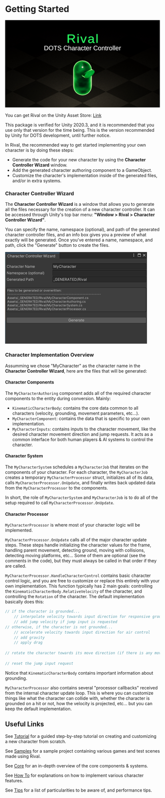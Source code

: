 # Getting Started

![](./Images/logo.png)

You can get Rival on the Unity Asset Store: [Link](https://assetstore.unity.com/packages/slug/195567)

This package is verified for Unity 2020.3, and it is recommended that you use only that version for the time being. This is the version recommended by Unity for DOTS development, until further notice.

In Rival, the recommended way to get started implementing your own character is by doing these steps:
- Generate the code for your new character by using the **Character Controller Wizard** window. 
- Add the generated character authoring component to a GameObject.
- Customize the character's implementation inside of the generated files, and/or in extra systems.


### Character Controller Wizard

The **Character Controller Wizard** is a window that allows you to generate all the files necessary for the creation of a new character controller. It can be accessed through Unity's top bar menu: **"Window > Rival > Character Controller Wizard"**. 

You can specify the name, namespace (optional), and path of the generated character controller files, and an info box gives you a preview of what exactly will be generated. Once you've entered a name, namespace, and path, click the "Generate" button to create the files.

![](./Images/character_wizard.png)


### Character Implementation Overview

Assumming we chose "MyCharacter" as the character name in the **Character Controller Wizard**, here are the files that will be generated:

#### Character Components
The `MyCharacterAuthoring` component adds all of the required character components to the entity during conversion. Mainly:
- `KinematicCharacterBody`: contains the core data common to all characters (velocity, grounding, movement parameters, etc...).
- `MyCharacterComponent`: contains the data that is specific to your own implementation.
- `MyCharacterInputs`: contains inputs to the character movement, like the desired character movement direction and jump requests. It acts as a common interface for both human players & AI systems to control the character. 

#### Character System
The `MyCharacterSystem` schedules a `MyCharacterJob` that iterates on the components of your character. For each character, the `MyCharacterJob` creates a temporary `MyCharacterProcessor` struct, initializes all of its data, calls `MyCharacterProcessor.OnUpdate`, and finally writes back updated data from the `MyCharacterProcessor` to the components.

In short, the role of `MyCharacterSystem` and `MyCharacterJob` is to do all of the setup required to call `MyCharacterProcessor.OnUpdate`.

#### Character Processor
`MyCharacterProcessor` is where most of your character logic will be implemented.

`MyCharacterProcessor.OnUpdate` calls all of the major character update steps. These steps handle initializing the character values for the frame, handling parent movement, detecting ground, moving with collisions, detecting moving platforms, etc... Some of them are optional (see the comments in the code), but they must always be called in that order if they are called.

`MyCharacterProcessor.HandleCharacterControl` contains basic character control logic, and you are free to customize or replace this entirely with your own implementation. This function typically has 2 main goals: controlling the `KinematicCharacterBody.RelativeVelocity` of the character, and controlling the `Rotation` of the character. The default implementation basically does this:
```cs
// if the character is grounded...
    // interpolate velocity towards input direction for responsive ground control
    // add jump velocity if jump input is requested
// otherwise, if the character is not grounded...
    // accelerate velocity towards input direction for air control
    // add gravity
    // apply drag

// rotate the character towards its move direction (if there is any move input)

// reset the jump input request
```

Notice that `KinematicCharacterBody` contains important information about grounding.

`MyCharacterProcessor` also contains several "processor callbacks" received from the internal character update loop. This is where you can customize things like what the character can collide with, whether the character is grounded on a hit or not, how the velocity is projected, etc... but you can keep the default implementation.


## Useful Links

See [Tutorial](./tutorial.md) for a guided step-by-step tutorial on creating and customizing a new character from scratch.

See [Samples](./samples.md) for a sample project containing various games and test scenes made using Rival.

See [Core](./core.md) for an in-depth overview of the core components & systems. 

See [How To](./how-to.md) for explanations on how to implement various character features.

See [Tips](./tips.md) for a list of particularities to be aware of, and performance tips.
